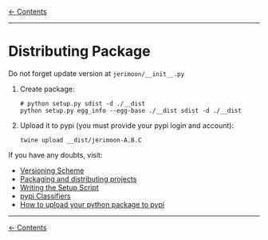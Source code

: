 [&larr; Contents](./__contents.md)

---

# Distributing Package

Do not forget update version at ``jerimoon/__init__.py``

1. Create package:
    ```shell script
    # python setup.py sdist -d ./__dist
    python setup.py egg_info --egg-base ./__dist sdist -d ./__dist
    ```

1. Upload it to pypi (you must provide your pypi login and account):
    ```shell script
    twine upload __dist/jerimoon-A.B.C
    ```

If you have any doubts, visit:

* [Versioning Scheme](https://the-hitchhikers-guide-to-packaging.readthedocs.io/en/latest/specification.html)
* [Packaging and distributing projects](https://packaging.python.org/guides/distributing-packages-using-setuptools/)
* [Writing the Setup Script](https://docs.python.org/3/distutils/setupscript.html)
* [pypi Classifiers](https://pypi.org/classifiers/)
* [How to upload your python package to pypi](https://medium.com/@joel.barmettler/how-to-upload-your-python-package-to-pypi-65edc5fe9c56)

---

[&larr; Contents](./__contents.md)